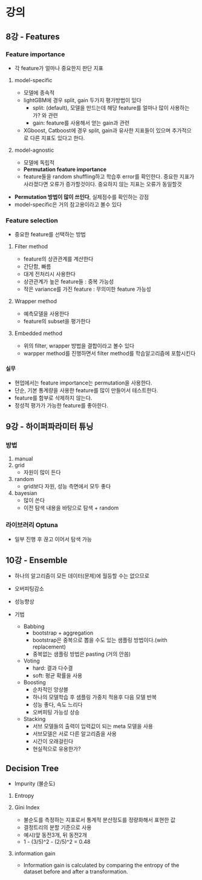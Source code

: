 # 강의
## 8강 - Features

### Feature importance
* 각 feature가 얼마나 중요한지 판단 지표
1. model-specific
    * 모델에 종속적
    * lightGBM에 경우 split, gain 두가지 평가방법이 있다
      * split: (default), 모델을 만드는데 해당 feature를 얼마나 많이 사용하는가? 와 관련
      * gain: feature를 사용해서 얻는 gain과 관련
    * XGboost, Catboost에 경우 split, gain과 유사한 지표들이 있으며 추가적으로 다른 지표도 있다고 한다.

2. model-agnostic
    * 모델에 독립적
    * **Permutation feature importance**
    * feature들을 random shuffling하고 학습후 error를 확인한다. 중요한 지표가 사라졌다면 오류가 증가할것이다. 중요하지 않는 지표는 오류가 동일할것

* **Permutation 방법이 많이 쓰인다**, 실제점수를 확인하는 강점
* model-specific은 거의 참고용이라고 볼수 있다

### Feature selection
* 중요한 feature를 선택하는 방법
1. Filter method
    * feature의 상관관계를 계산한다
    * 간단함, 빠름
    * 대게 전처리시 사용한다
    * 상관관계가 높은 feature들 : 중복 가능성
    * 작은 variance를 가진 feature : 무의미한 feature 가능성

2. Wrapper method
    * 예측모델을 사용한다
    * feature의 subset을 평가한다
    
3. Embedded method
    * 위의 filter, wrapper 방법을 결합이라고 볼수 있다
    * warpper method를 진행하면서 filter method를 학습알고리즘에 포함시킨다
 
 #### 실무
 * 현업에서는 feature importance는 permutation을 사용한다.
 * 단순, 기본 통계량을 사용한 feature를 많이 만들어서 테스트한다.
 * feature를 함부로 삭제하지 않는다. 
 * 정성적 평가가 가능한 feature를 좋아한다. 


## 9강 - 하이퍼파라미터 튜닝
### 방법
1. manual
2. grid
   * 자원이 많이 든다
3. random
   * grid보다 자원, 성능 측면에서 모두 좋다
4. bayesian
   * 많이 쓴다
   * 이전 탐색 내용을 바탕으로 탐색 + random

### 라이브러리 Optuna
* 일부 진행 후 끊고 이어서 탐색 가능

## 10강 - Ensemble
* 하나의 알고리즘이 모든 데이터(문제)에 월등할 수는 없으므로
* 오버피팅감소
* 성능향상

* 기법
   * Babbing
      * bootstrap + aggregation
      * bootstrap은 중복으로 뽑을 수도 있는 샘플링 방법이다.(with replacement) 
      * 중복없는 샘플링 방법은 pasting (거의 안씀)
   * Voting
      * hard: 결과 다수결
      * soft: 평균 확률을 사용
   * Boosting
      * 순차적인 앙상블
      * 하나의 모델학습 후 샘플링 가중치 적용후 다음 모델 반복
      * 성능 좋다, 속도 느리다
      * 오버피팅 가능성 상승
   * Stacking
      * 서브 모델들의 출력이 입력값이 되는 meta 모델을 사용
      * 서브모델은 서로 다른 알고리즘을 사용
      * 시간이 오래걸린다
      * 현실적으로 유용한가?

## Decision Tree
* Impurity (불순도)
1. Entropy
2. Gini Index
      * 불순도를 측정하는 지표로서 통계적 분산정도를 정량화해서 표현한 값
      * 결정트리의 분할 기준으로 사용
      * 예시)앞 동전3개, 뒤 동전2개
      * 1 - (3/5)^2 - (2/5)^2 = 0.48

2. information gain
   * Information gain is calculated by comparing the entropy of the dataset before and after a transformation.
